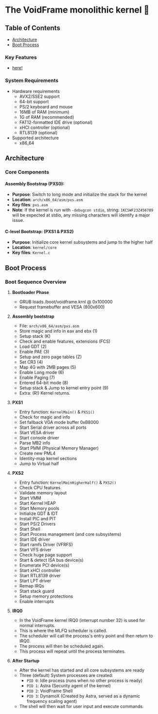 # The VoidFrame monolithic kernel 💫

## Table of Contents
- [Architecture](#architecture)
- [Boot Process](#boot-process)

### Key Features
- [here!](ROADMAP.md)
### System Requirements
- Hardware requirements
  - AVX2/SSE2 support
  - 64-bit support
  - PS/2 keyboard and mouse
  - 16MB of RAM (minimum)
  - 1G of RAM (recommended)
  - FAT12-formatted IDE drive (optional)
  - xHCI controller (optional)
  - RTL8139 (optional)
- Supported architecture
  - x86_64

## Architecture

### Core Components
#### Assembly Bootstrap (PXS0):
- **Purpose**: Switch to long mode and initialize the stack for the kernel
- **Location**: `arch/x86_64/asm/pxs.asm`
- **Key files**: `pxs.asm`
- **Note**: If the kernel is run with `-debugcon stdio`, string: `1KCSWF23Z456789` will be expected at stdio, any missing characters will identify a major issue.

#### C-level Bootstrap: (PXS1 & PXS2)
- **Purpose**: Initialize core kernel subsystems and jump to the higher half
- **Location**: `kernel/core`
- **Key files**: `Kernel.c`

## Boot Process

### Boot Sequence Overview
1. **Bootloader Phase**
    - GRUB loads /boot/voidframe.krnl @ 0x100000
    - Request framebuffer and VESA (800x600)

2. **Assembly bootstrap**
    - File: `arch/x86_64/asm/pxs.asm`
    - Store magic and info in eax and ebx (1)
    - Setup stack (K)
    - Check and enable features, extensions (FCS)
    - Load GDT (2)
    - Enable PAE (3)
    - Setup and zero page tables (Z)
    - Set CR3 (4)
    - Map 4G with 2MB pages (5)
    - Enable Long mode (6)
    - Enable Paging (7)
    - Entered 64-bit mode (8)
    - Setup stack & Jump to kernel entry point (9)
    - Extra: (R!) Kernel returns.

3. **PXS1**
    - Entry function: `KernelMain()` & `PXS1()`
    - Check for magic and info
    - Set fallback VGA mode buffer 0xB8000 
    - Start Serial driver across all ports
    - Start VESA driver
    - Start console driver
    - Parse MB2 info
    - Start PMM (Physical Memory Manager)
    - Create new PML4
    - Identity-map kernel sections
    - Jump to Virtual half

4. **PXS2**
    - Entry function: `KernelMainHigherHalf()` & `PXS2()`
    - Check CPU features
    - Validate memory layout
    - Start VMM
    - Start Kernel HEAP
    - Start Memory pools
    - Initialize GDT & IDT
    - Install PIC and PIT
    - Start PS/2 Drivers
    - Start Shell
    - Start Process management (and core subsystems)
    - Start IDE driver
    - Start ramfs Driver (VFRFS)
    - Start VFS driver
    - Check huge page support
    - Start & detect ISA bus device(s)
    - Enumerate PCI device(s)
    - Start xHCI controller
    - Start RTL8139 driver
    - Start LPT driver
    - Remap IRQs
    - Start stack guard 
    - Setup memory protections
    - Enable interrupts

5. **IRQ0**
    - In the VoidFrame kernel IRQ0 (interrupt number 32) is used for normal interrupts.
    - This is where the MLFQ scheduler is called.
    - The scheduler will call the process's entry point and then return to IRQ0.
    - The process will then be scheduled again.
    - This process will repeat until the process terminates.

6. **After Startup**
    - After the kernel has started and all core subsystems are ready
    - Three (default) System processes are created:
      - `PID 0`: Idle process (runs when no other process is ready)
      - `PID 1`: Astra (Security agent of the kernel)
      - `PID 2`: VoidFrame Shell
      - `PID 3`: DynamoX (Created by Astra, served as a dynamic frequency scaling agent)
    - The shell will then wait for user input and execute commands.
